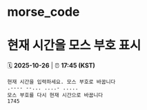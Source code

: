 # morse_code
# 현재 시간을 모스 부호 표시
<!-- MORSE_TIME_START -->
🗓️ **2025-10-26** | ⏰ **17:45 (KST)**

```
현재 시간을 입력하세요. 모스 부호로 바꿉니다
.---- --... ....- .....
모스 부호를 다시 현재 시간으로 바꿉니다
1745
```
<!-- MORSE_TIME_END -->
